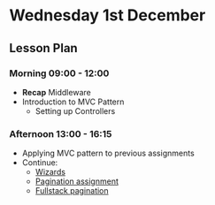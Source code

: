 # Wednesday 1st December

## Lesson Plan

### Morning 09:00 - 12:00

+ **Recap** Middleware
+ Introduction to MVC Pattern
  + Setting up Controllers

### Afternoon 13:00 - 16:15

+ Applying MVC pattern to previous assignments
+ Continue:
  + [Wizards](https://github.com/FrancoSpeziali/db-wizards)
  + [Pagination assignment](https://github.com/FrancoSpeziali/db-pagination)
  + [Fullstack pagination](https://github.com/FrancoSpeziali/fullstack-pagination)